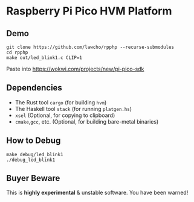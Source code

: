 
# Raspberry Pi Pico HVM Platform

## Demo

```
git clone https://github.com/lawcho/rpphp --recurse-submodules
cd rpphp
make out/led_blink1.c CLIP=1
```

Paste into <https://wokwi.com/projects/new/pi-pico-sdk>

## Dependencies

* The Rust tool `cargo` (for building `hvm`)
* The Haskell tool `stack` (for running `platgen.hs`)
* `xsel` (Optional, for copying to clipboard)
* `cmake`,`gcc`, etc. (Optional, for building bare-metal binaries)

## How to Debug

```
make debug/led_blink1
./debug_led_blink1
```

## Buyer Beware

This is **highly experimental** & unstable software. You have been warned!
